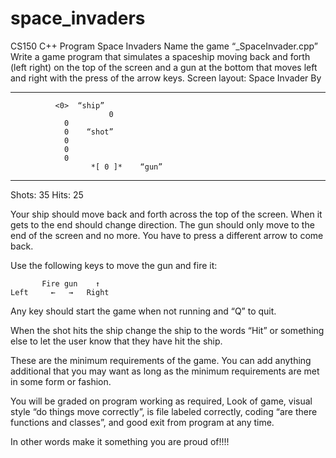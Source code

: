 space_invaders
==============

CS150 C++ Program Space Invaders
Name the game “<your name>_SpaceInvader.cpp”
Write a game program that simulates a spaceship moving back and forth (left right) on the top of the screen and a gun at the bottom that moves left and right with the press of the arrow keys.
Screen layout:
					Space Invader
					By <your name>
**********************************************************************************
              <0>  “ship”
		                  0
			    0
			    0    “shot”
			    0
			    0
			    0
		              *[ 0 ]*    “gun”
**********************************************************************************
Shots:  35
Hits:     25

Your ship should move back and forth across the top of the screen. When it gets to the end should change direction. The gun should only move to the end of the screen and no more. You have to press a different arrow to come back.

Use the following keys to move the gun and fire it:

           Fire gun    ↑
	Left     ←   →   Right
	
Any key should start the game when not running and “Q” to quit.

When the shot hits the ship change the ship to the words “Hit” or something else to let the user know that they have hit the ship.

These are the minimum requirements of the game. You can add anything additional that you may want as long as the minimum requirements are met in some form or fashion.

You will be graded on program working as required, Look of game, visual style “do things move correctly”, is file labeled correctly, coding “are there functions and classes”, and good exit from program at any time.

In other words make it something you are proud of!!!!
